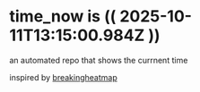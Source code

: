 # time_now is (( 2025-10-11T13:15:00.984Z ))

an automated repo that shows the currnent time

inspired by [breakingheatmap](https://github.com/breakingheatmap/breakingheatmap)